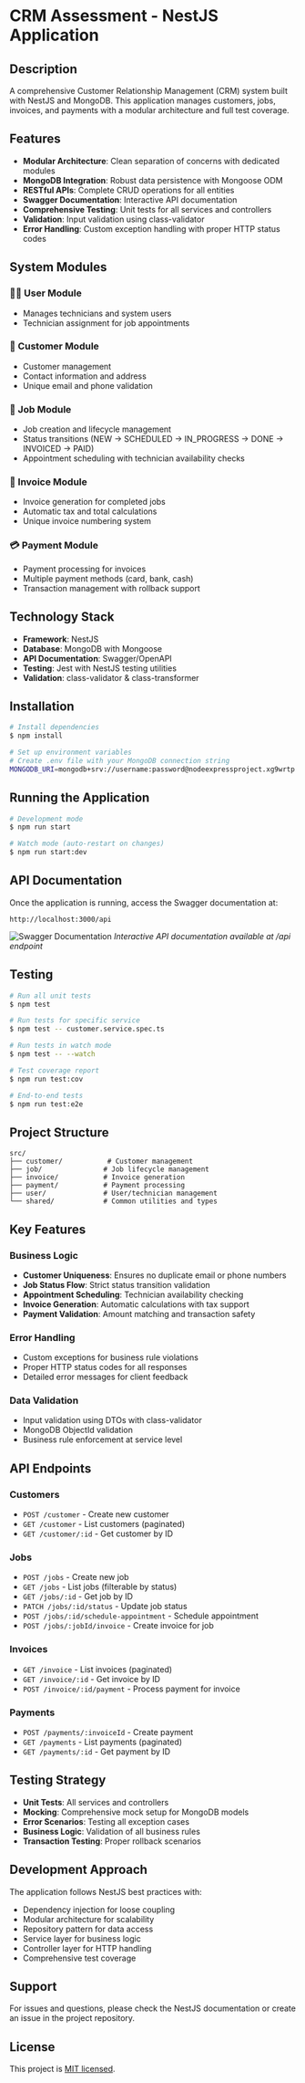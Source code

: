 # CRM Assessment - NestJS Application

## Description

A comprehensive Customer Relationship Management (CRM) system built with NestJS and MongoDB. This application manages customers, jobs, invoices, and payments with a modular architecture and full test coverage.

## Features

- **Modular Architecture**: Clean separation of concerns with dedicated modules
- **MongoDB Integration**: Robust data persistence with Mongoose ODM
- **RESTful APIs**: Complete CRUD operations for all entities
- **Swagger Documentation**: Interactive API documentation
- **Comprehensive Testing**: Unit tests for all services and controllers
- **Validation**: Input validation using class-validator
- **Error Handling**: Custom exception handling with proper HTTP status codes

## System Modules

### 🧑‍💼 User Module
- Manages technicians and system users
- Technician assignment for job appointments

### 👥 Customer Module
- Customer management
- Contact information and address
- Unique email and phone validation

### 🔧 Job Module
- Job creation and lifecycle management
- Status transitions (NEW → SCHEDULED → IN_PROGRESS → DONE → INVOICED → PAID)
- Appointment scheduling with technician availability checks

### 🧾 Invoice Module
- Invoice generation for completed jobs
- Automatic tax and total calculations
- Unique invoice numbering system

### 💳 Payment Module
- Payment processing for invoices
- Multiple payment methods (card, bank, cash)
- Transaction management with rollback support

## Technology Stack

- **Framework**: NestJS
- **Database**: MongoDB with Mongoose
- **API Documentation**: Swagger/OpenAPI
- **Testing**: Jest with NestJS testing utilities
- **Validation**: class-validator & class-transformer

## Installation

```bash
# Install dependencies
$ npm install

# Set up environment variables
# Create .env file with your MongoDB connection string
MONGODB_URI=mongodb+srv://username:password@nodeexpressproject.xg9wrtp.mongodb.net/projectname?retryWrites=true&w=majority

```

## Running the Application

```bash
# Development mode
$ npm run start

# Watch mode (auto-restart on changes)
$ npm run start:dev
```

## API Documentation

Once the application is running, access the Swagger documentation at:
```
http://localhost:3000/api
```

![Swagger Documentation](https://via.placeholder.com/800x400/4A90E2/FFFFFF?text=Swagger+API+Documentation)
*Interactive API documentation available at /api endpoint*

## Testing

```bash
# Run all unit tests
$ npm test

# Run tests for specific service
$ npm test -- customer.service.spec.ts

# Run tests in watch mode
$ npm test -- --watch

# Test coverage report
$ npm run test:cov

# End-to-end tests
$ npm run test:e2e
```

## Project Structure

```
src/
├── customer/           # Customer management
├── job/               # Job lifecycle management
├── invoice/           # Invoice generation
├── payment/           # Payment processing
├── user/              # User/technician management
└── shared/            # Common utilities and types
```

## Key Features

### Business Logic
- **Customer Uniqueness**: Ensures no duplicate email or phone numbers
- **Job Status Flow**: Strict status transition validation
- **Appointment Scheduling**: Technician availability checking
- **Invoice Generation**: Automatic calculations with tax support
- **Payment Validation**: Amount matching and transaction safety

### Error Handling
- Custom exceptions for business rule violations
- Proper HTTP status codes for all responses
- Detailed error messages for client feedback

### Data Validation
- Input validation using DTOs with class-validator
- MongoDB ObjectId validation
- Business rule enforcement at service level

## API Endpoints

### Customers
- `POST /customer` - Create new customer
- `GET /customer` - List customers (paginated)
- `GET /customer/:id` - Get customer by ID

### Jobs
- `POST /jobs` - Create new job
- `GET /jobs` - List jobs (filterable by status)
- `GET /jobs/:id` - Get job by ID
- `PATCH /jobs/:id/status` - Update job status
- `POST /jobs/:id/schedule-appointment` - Schedule appointment
- `POST /jobs/:jobId/invoice` - Create invoice for job

### Invoices
- `GET /invoice` - List invoices (paginated)
- `GET /invoice/:id` - Get invoice by ID
- `POST /invoice/:id/payment` - Process payment for invoice

### Payments
- `POST /payments/:invoiceId` - Create payment
- `GET /payments` - List payments (paginated)
- `GET /payments/:id` - Get payment by ID

## Testing Strategy

- **Unit Tests**: All services and controllers
- **Mocking**: Comprehensive mock setup for MongoDB models
- **Error Scenarios**: Testing all exception cases
- **Business Logic**: Validation of all business rules
- **Transaction Testing**: Proper rollback scenarios

## Development Approach

The application follows NestJS best practices with:
- Dependency injection for loose coupling
- Modular architecture for scalability
- Repository pattern for data access
- Service layer for business logic
- Controller layer for HTTP handling
- Comprehensive test coverage

## Support

For issues and questions, please check the NestJS documentation or create an issue in the project repository.

## License

This project is [MIT licensed](LICENSE).